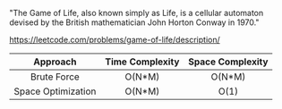 "The Game of Life, also known simply as Life, is a cellular automaton devised by the British mathematician John Horton Conway in 1970."

https://leetcode.com/problems/game-of-life/description/

|      Approach      | Time Complexity | Space Complexity |
| :----------------: | :-------------: | :--------------: |
|    Brute Force     |     O(N\*M)     |     O(N\*M)      |
| Space Optimization |     O(N\*M)     |       O(1)       |
